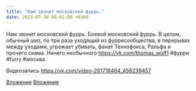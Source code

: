 ```yaml
---
title: "Нам звонит московский фуррь."
date: 2023-07-30 06:01:00 +0300
---
```


Нам звонит московский фуррь.
Боевой московский фуррь.
В целом, обычный шиз, по три раза уходящий из фуррисообщества, в перерывах между уходами, угрожает убивать, фанат Технофокса, Ральфа и прочего скама.
Ничего необычного
https://vk.com/thomas_wolf1
#фурри #furry #москва

Видеозапись
https://vk.com/video-201718464_456239457

[Вложение](/assets/vk_photos/2/vPuQLuQS1rA.jpg)
[Вложение](https://vk.com/video-201718464_456239457)
